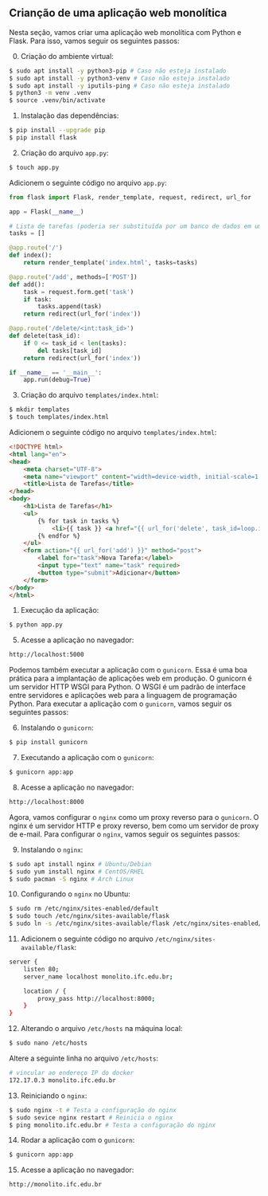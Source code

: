 ## Crianção de uma aplicação web monolítica

Nesta seção, vamos criar uma aplicação web monolítica com Python e Flask. Para isso, vamos seguir os seguintes passos:

0. Criação do ambiente virtual:

```bash
$ sudo apt install -y python3-pip # Caso não esteja instalado
$ sudo apt install -y python3-venv # Caso não esteja instalado
$ sudo apt install -y iputils-ping # Caso não esteja instalado
$ python3 -m venv .venv
$ source .venv/bin/activate
```

1. Instalação das dependências:

```bash
$ pip install --upgrade pip
$ pip install flask
```

2. Criação do arquivo `app.py`:

```bash
$ touch app.py
```

Adicionem o seguinte código no arquivo `app.py`:

```python
from flask import Flask, render_template, request, redirect, url_for

app = Flask(__name__)

# Lista de tarefas (poderia ser substituída por um banco de dados em um aplicativo real)
tasks = []

@app.route('/')
def index():
    return render_template('index.html', tasks=tasks)

@app.route('/add', methods=['POST'])
def add():
    task = request.form.get('task')
    if task:
        tasks.append(task)
    return redirect(url_for('index'))

@app.route('/delete/<int:task_id>')
def delete(task_id):
    if 0 <= task_id < len(tasks):
        del tasks[task_id]
    return redirect(url_for('index'))

if __name__ == '__main__':
    app.run(debug=True)
```

3. Criação do arquivo `templates/index.html`:

```bash
$ mkdir templates
$ touch templates/index.html
```

Adicionem o seguinte código no arquivo `templates/index.html`:

```html
<!DOCTYPE html>
<html lang="en">
<head>
    <meta charset="UTF-8">
    <meta name="viewport" content="width=device-width, initial-scale=1.0">
    <title>Lista de Tarefas</title>
</head>
<body>
    <h1>Lista de Tarefas</h1>
    <ul>
        {% for task in tasks %}
            <li>{{ task }} <a href="{{ url_for('delete', task_id=loop.index-1) }}">[X]</a></li>
        {% endfor %}
    </ul>
    <form action="{{ url_for('add') }}" method="post">
        <label for="task">Nova Tarefa:</label>
        <input type="text" name="task" required>
        <button type="submit">Adicionar</button>
    </form>
</body>
</html>
```

1. Execução da aplicação:

```bash
$ python app.py
```

5. Acesse a aplicação no navegador:

```bash
http://localhost:5000
```

Podemos também executar a aplicação com o `gunicorn`. Essa é uma boa prática para a implantação de aplicações web em produção. O gunicorn é um servidor HTTP WSGI para Python. O WSGI é um padrão de interface entre servidores e aplicações web para a linguagem de programação Python. Para executar a aplicação com o `gunicorn`, vamos seguir os seguintes passos:

6. Instalando o `gunicorn`:

```bash
$ pip install gunicorn
```

7. Executando a aplicação com o `gunicorn`:

```bash
$ gunicorn app:app
```

8. Acesse a aplicação no navegador:

```bash
http://localhost:8000
```

Agora, vamos configurar o `nginx` como um proxy reverso para o `gunicorn`. O nginx é um servidor HTTP e proxy reverso, bem como um servidor de proxy de e-mail. Para configurar o `nginx`, vamos seguir os seguintes passos:

9. Instalando o `nginx`:

```bash
$ sudo apt install nginx # Ubuntu/Debian
$ sudo yum install nginx # CentOS/RHEL
$ sudo pacman -S nginx # Arch Linux
```

10. Configurando o `nginx` no Ubuntu:
    
```bash
$ sudo rm /etc/nginx/sites-enabled/default
$ sudo touch /etc/nginx/sites-available/flask
$ sudo ln -s /etc/nginx/sites-available/flask /etc/nginx/sites-enabled/flask
```

11. Adicionem o seguinte código no arquivo `/etc/nginx/sites-available/flask`:

```bash
server {
    listen 80;
    server_name localhost monolito.ifc.edu.br;

    location / {
        proxy_pass http://localhost:8000;
    }
}
```

12. Alterando o arquivo `/etc/hosts` na máquina local:

```bash
$ sudo nano /etc/hosts
```

Altere a seguinte linha no arquivo `/etc/hosts`:

```bash
# vincular ao endereço IP do docker
172.17.0.3 monolito.ifc.edu.br
```

13. Reiniciando o `nginx`:

```bash
$ sudo nginx -t # Testa a configuração do nginx
$ sudo sevice nginx restart # Reinicia o nginx
$ ping monolito.ifc.edu.br # Testa a configuração do nginx
```

14. Rodar a aplicação com o `gunicorn`:

```bash
$ gunicorn app:app
```

15. Acesse a aplicação no navegador:

```bash
http://monolito.ifc.edu.br
```